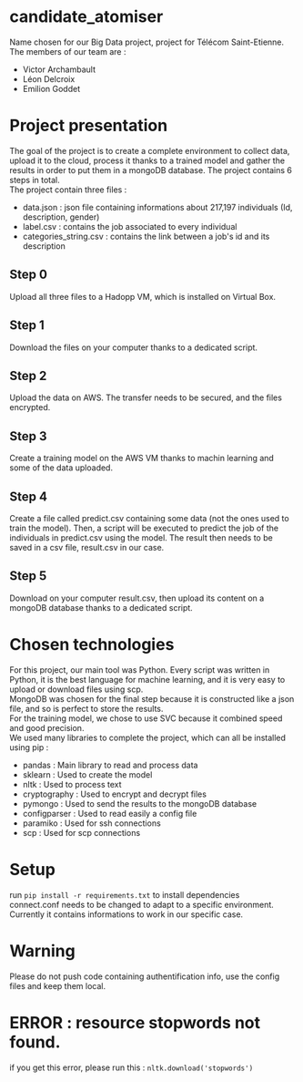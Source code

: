 # candidate_atomiser
Name chosen for our Big Data project, project for Télécom Saint-Etienne.  
The members of our team are :
* Victor Archambault
* Léon Delcroix
* Emilion Goddet

# Project presentation
The goal of the project is to create a complete environment to collect data, upload it to the cloud, process it thanks to a trained model and gather the results in order to put them in a mongoDB database. The project contains 6 steps in total.  
The project contain three files :
* data.json : json file containing informations about 217,197 individuals (Id, description, gender)
* label.csv : contains the job associated to every individual
* categories_string.csv : contains the link between a job's id and its description

## Step 0
Upload all three files to a Hadopp VM, which is installed on Virtual Box.

## Step 1
Download the files on your computer thanks to a dedicated script.

## Step 2
Upload the data on AWS. The transfer needs to be secured, and the files encrypted.

## Step 3
Create a training model on the AWS VM thanks to machin learning and some of the data uploaded.

## Step 4
Create a file called predict.csv containing some data (not the ones used to train the model). Then, a script will be executed to predict the job of the individuals in predict.csv using the model. The result then needs to be saved in a csv file, result.csv in our case.

## Step 5
Download on your computer result.csv, then upload its content on a mongoDB database thanks to a dedicated script. 

# Chosen technologies

For this project, our main tool was Python. Every script was written in Python, it is the best language for machine learning, and it is very easy to upload or download files using scp.  
MongoDB was chosen for the final step because it is constructed like a json file, and so is perfect to store the results.  
For the training model, we chose to use SVC because it combined speed and good precision.  
We used many libraries to complete the project, which can all be installed using pip :
* pandas : Main library to read and process data
* sklearn : Used to create the model
* nltk : Used to process text
* cryptography : Used to encrypt and decrypt files
* pymongo : Used to send the results to the mongoDB database
* configparser : Used to read easily a config file
* paramiko : Used for ssh connections
* scp : Used for scp connections

# Setup
run `pip install -r requirements.txt` to install dependencies  
connect.conf needs to be changed to adapt to a specific environment. Currently it contains informations to work in our specific case.

# Warning
Please do not push code containing authentification info, use the config files and keep them local.

# ERROR : resource stopwords not found.
if you get this error, please run this : `nltk.download('stopwords')`
